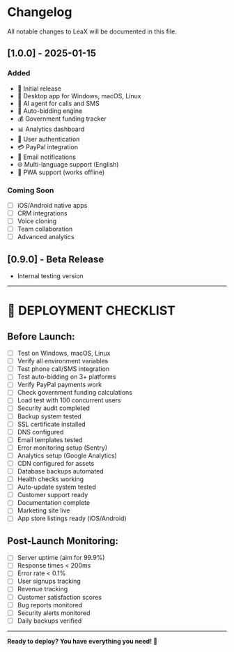# Changelog

All notable changes to LeaX will be documented in this file.

## [1.0.0] - 2025-01-15

### Added
- 🎉 Initial release
- 📱 Desktop app for Windows, macOS, Linux
- 🤖 AI agent for calls and SMS
- 🎯 Auto-bidding engine
- 💰 Government funding tracker
- 📊 Analytics dashboard
- 🔐 User authentication
- 💳 PayPal integration
- 📧 Email notifications
- 🌐 Multi-language support (English)
- 📱 PWA support (works offline)

### Coming Soon
- [ ] iOS/Android native apps
- [ ] CRM integrations
- [ ] Voice cloning
- [ ] Team collaboration
- [ ] Advanced analytics

## [0.9.0] - Beta Release
- Internal testing version

---

# 🎯 DEPLOYMENT CHECKLIST

## Before Launch:

- [ ] Test on Windows, macOS, Linux
- [ ] Verify all environment variables
- [ ] Test phone call/SMS integration
- [ ] Test auto-bidding on 3+ platforms
- [ ] Verify PayPal payments work
- [ ] Check government funding calculations
- [ ] Load test with 100 concurrent users
- [ ] Security audit completed
- [ ] Backup system tested
- [ ] SSL certificate installed
- [ ] DNS configured
- [ ] Email templates tested
- [ ] Error monitoring setup (Sentry)
- [ ] Analytics setup (Google Analytics)
- [ ] CDN configured for assets
- [ ] Database backups automated
- [ ] Health checks working
- [ ] Auto-update system tested
- [ ] Customer support ready
- [ ] Documentation complete
- [ ] Marketing site live
- [ ] App store listings ready (iOS/Android)

## Post-Launch Monitoring:

- [ ] Server uptime (aim for 99.9%)
- [ ] Response times < 200ms
- [ ] Error rate < 0.1%
- [ ] User signups tracking
- [ ] Revenue tracking
- [ ] Customer satisfaction scores
- [ ] Bug reports monitored
- [ ] Security alerts monitored
- [ ] Daily backups verified

---

**Ready to deploy? You have everything you need! 🚀**
